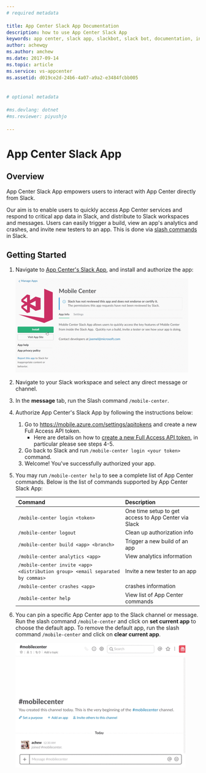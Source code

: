 ```yaml
---
# required metadata

title: App Center Slack App Documentation
description: how to use App Center Slack App
keywords: app center, slack app, slackbot, slack bot, documentation, integration, slack
author: achewqy
ms.author: amchew
ms.date: 2017-09-14
ms.topic: article
ms.service: vs-appcenter
ms.assetid: d019ce2d-24b6-4a07-a9a2-e3484fcbb005


# optional metadata

#ms.devlang: dotnet
#ms.reviewer: piyushjo

---
```


# App Center Slack App

## Overview 

App Center Slack App empowers users to interact with App Center directly from Slack. 

Our aim is to enable users to quickly access App Center services and respond to critical app data in Slack, and distribute to Slack workspaces and messages. Users can easily trigger a build, view an app's analytics and crashes, and invite new testers to an app. This is done via [slash commands](https://api.slack.com/slash-commands) in Slack. 


## Getting Started

1. Navigate to [App Center's Slack App](https://slack.com/apps/A5ZK2MYJC), and install and authorize the app:  

	![How to add install App Center's Slack App](media/installSlackApp.gif)

1. Navigate to your Slack workspace and select any direct message or channel.

1. In the **message** tab, run the Slash command `/mobile-center`.

1. Authorize App Center's Slack App by following the instructions below:

	1. Go to https://mobile.azure.com/settings/apitokens and create a new Full Access API token.
		- Here are details on how to [create a new Full Access API token](https://docs.microsoft.com/mobile-center/api-docs/), in particular please see steps 4-5.
	1. Go back to Slack and run `/mobile-center login <your token>` command.
	1. Welcome! You've successfully authorized your app.
	
1. You may run `/mobile-center help` to see a complete list of App Center commands. Below is the list of commands supported by App Center Slack App:
	
	| Command       | Description           | 
	|---	|---	|
	| `/mobile-center login <token>` | One time setup to get access to App Center via Slack | 
	| `/mobile-center logout`      | Clean up authorization info     |  
	| `/mobile-center build <app> <branch>` | Trigger a new build of an app      |    
	| `/mobile-center analytics <app>`     | View analytics information | 
	| `/mobile-center invite <app> <distribution group> <email separated by commas>`  | Invite a new tester to an app|   
	| `/mobile-center crashes <app>`      |   crashes information | 
	| `/mobile-center help`      |   View list of App Center commands|  

1. You can pin a specific App Center app to the Slack channel or message. Run the slash command `/mobile-center` and click on **set current app** to choose the default app. To remove the default app, run the slash command `/mobile-center` and click on **clear current app**.  

	![How to pin a specific App Center app to the Slack channel](media/pinSpecificAppToSlackChannel.gif)

